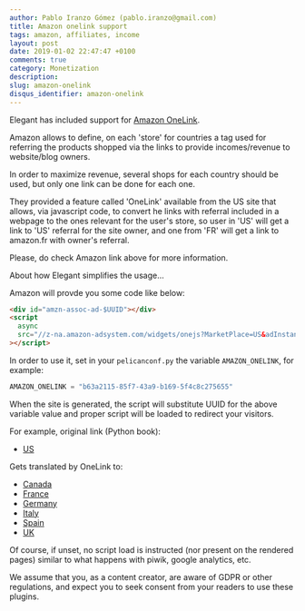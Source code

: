 ```yaml
---
author: Pablo Iranzo Gómez (pablo.iranzo@gmail.com)
title: Amazon onelink support
tags: amazon, affiliates, income
layout: post
date: 2019-01-02 22:47:47 +0100
comments: true
category: Monetization
description:
slug: amazon-onelink
disqus_identifier: amazon-onelink
---
```


Elegant has included support for [Amazon OneLink](https://affiliate-program.amazon.com/onelink/).

Amazon allows to define, on each 'store' for countries a tag used for referring the products shopped via the links to provide incomes/revenue to website/blog owners.

In order to maximize revenue, several shops for each country should be used, but only one link can be done for each one.

They provided a feature called 'OneLink' available from the US site that allows, via javascript code, to convert he links with referral included in a webpage to the ones relevant for the user's store, so user in 'US' will get a link to 'US' referral for the site owner, and one from 'FR' will get a link to amazon.fr with owner's referral.

Please, do check Amazon link above for more information.

About how Elegant simplifies the usage...

Amazon will provde you some code like below:

```html
<div id="amzn-assoc-ad-$UUID"></div>
<script
  async
  src="//z-na.amazon-adsystem.com/widgets/onejs?MarketPlace=US&adInstanceId=$UUID"
></script>
```

In order to use it, set in your `pelicanconf.py` the variable `AMAZON_ONELINK`, for example:

```py
AMAZON_ONELINK = "b63a2115-85f7-43a9-b169-5f4c8c275655"
```

When the site is generated, the script will substitute UUID for the above variable value and proper script will be loaded to redirect your visitors.

For example, original link (Python book):

- [US](https://amzn.to/2RvipYp)

Gets translated by OneLink to:

- [Canada](https://www.amazon.ca/dp/1449355730?s=books&ie=UTF8&qid=1546637046&sr=1-3&keywords=python&linkCode=sl1&linkId=34c3dec8f666e20197aa4674f8cbbe58&tag=iranzo0e-20)
- [France](https://www.amazon.fr/dp/1449355730?s=books&ie=UTF8&qid=1546637046&sr=1-3&keywords=python&linkCode=sl1&linkId=34c3dec8f666e20197aa4674f8cbbe58&tag=iranzo03-21)
- [Germany](https://www.amazon.de/dp/1449355730?s=books&ie=UTF8&qid=1546637046&sr=1-3&keywords=python&linkCode=sl1&linkId=34c3dec8f666e20197aa4674f8cbbe58&tag=iranzo06-21)
- [Italy](https://www.amazon.it/dp/1449355730?s=books&ie=UTF8&qid=1546637046&sr=1-3&keywords=python&linkCode=sl1&linkId=34c3dec8f666e20197aa4674f8cbbe58&tag=iranzo04-21)
- [Spain](https://www.amazon.es/dp/1449355730?s=books&ie=UTF8&qid=1546637046&sr=1-3&keywords=python&linkCode=sl1&linkId=34c3dec8f666e20197aa4674f8cbbe58&tag=iranzo-21)
- [UK](https://www.amazon.co.uk/dp/1449355730?s=books&ie=UTF8&qid=1546637046&sr=1-3&keywords=python&linkCode=sl1&linkId=34c3dec8f666e20197aa4674f8cbbe58&tag=iranzo0f-21)

Of course, if unset, no script load is instructed (nor present on the rendered pages) similar to what happens with piwik, google analytics, etc.

We assume that you, as a content creator, are aware of GDPR or other regulations, and expect you to seek consent from your readers to use these plugins.
